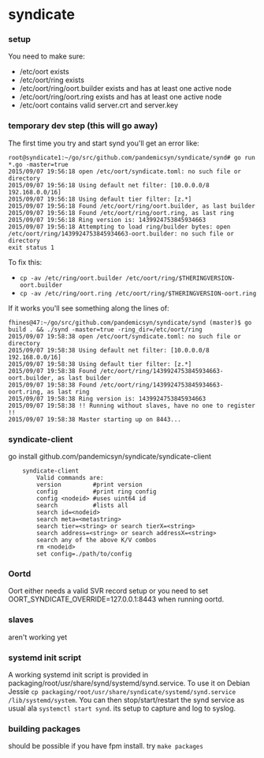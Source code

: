 # syndicate

### setup

You need to make sure:

- /etc/oort exists
- /etc/oort/ring exists
- /etc/oort/ring/oort.builder exists and has at least one active node
- /etc/oort/ring/oort.ring exists and has at least one active node
- /etc/oort contains valid server.crt and server.key

### temporary dev step (this will go away)

The first time you try and start synd you'll get an error like:

```
root@syndicate1:~/go/src/github.com/pandemicsyn/syndicate/synd# go run *.go -master=true 
2015/09/07 19:56:18 open /etc/oort/syndicate.toml: no such file or directory
2015/09/07 19:56:18 Using default net filter: [10.0.0.0/8 192.168.0.0/16]
2015/09/07 19:56:18 Using default tier filter: [z.*]
2015/09/07 19:56:18 Found /etc/oort/ring/oort.builder, as last builder
2015/09/07 19:56:18 Found /etc/oort/ring/oort.ring, as last ring
2015/09/07 19:56:18 Ring version is: 1439924753845934663
2015/09/07 19:56:18 Attempting to load ring/builder bytes: open /etc/oort/ring/1439924753845934663-oort.builder: no such file or directory
exit status 1
```

To fix this: 

- `cp -av /etc/ring/oort.builder /etc/oort/ring/$THERINGVERSION-oort.builder`
- `cp -av /etc/ring/oort.ring /etc/oort/ring/$THERINGVERSION-oort.ring`

If it works you'll see something along the lines of:

```
fhines@47:~/go/src/github.com/pandemicsyn/syndicate/synd (master)$ go build . && ./synd -master=true -ring_dir=/etc/oort/ring
2015/09/07 19:58:38 open /etc/oort/syndicate.toml: no such file or directory
2015/09/07 19:58:38 Using default net filter: [10.0.0.0/8 192.168.0.0/16]
2015/09/07 19:58:38 Using default tier filter: [z.*]
2015/09/07 19:58:38 Found /etc/oort/ring/1439924753845934663-oort.builder, as last builder
2015/09/07 19:58:38 Found /etc/oort/ring/1439924753845934663-oort.ring, as last ring
2015/09/07 19:58:38 Ring version is: 1439924753845934663
2015/09/07 19:58:38 !! Running without slaves, have no one to register !!
2015/09/07 19:58:38 Master starting up on 8443...
```

### syndicate-client

go install github.com/pandemicsyn/syndicate/syndicate-client


```
    syndicate-client
        Valid commands are:
        version         #print version
        config          #print ring config
        config <nodeid> #uses uint64 id
        search          #lists all
        search id=<nodeid>
        search meta=<metastring>
        search tier=<string> or search tierX=<string>
        search address=<string> or search addressX=<string>
        search any of the above K/V combos
        rm <nodeid>
        set config=./path/to/config
```

### Oortd 

Oort either needs a valid SVR record setup or you need to set OORT_SYNDICATE_OVERRIDE=127.0.0.1:8443 when running oortd.

### slaves

aren't working yet

### systemd init script

A working systemd init script is provided in packaging/root/usr/share/synd/systemd/synd.service. To use it
on Debian Jessie `cp packaging/root/usr/share/syndicate/systemd/synd.service /lib/systemd/system`. You can then
stop/start/restart the synd service as usual ala `systemctl start synd`. its setup to capture and log to syslog.

### building packages

should be possible if you have fpm install. try `make packages`

